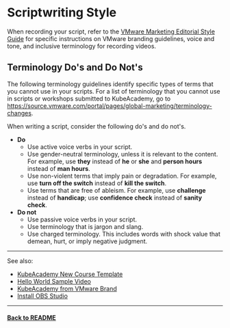 # Scriptwriting Style 

When recording your script, refer to the [VMware Marketing Editorial Style Guide](https://www.vmware.com/content/dam/brand/photography-only/guidelines/writing-and-naming/editorial-style-guide/marketing-editorial-style-guide.pdf) for specific instructions on VMware branding guidelines, voice and tone, and inclusive terminology for recording videos. 

## Terminology Do's and Do Not's

The following terminology guidelines identify specific types of terms that you cannot use in your scripts. For a list of terminology that you cannot use in scripts or workshops submitted to KubeAcademy, go to https://source.vmware.com/portal/pages/global-marketing/terminology-changes.

When writing a script, consider the following do's and do not's.

- **Do** 
   - Use active voice verbs in your script.
   - Use gender-neutral terminology, unless it is relevant to the content. For example, use **they** instead of **he** or **she** and **person hours** instead of **man hours**. 
   - Use non-violent terms that imply pain or degradation. For example, use **turn off the switch** instead of **kill the switch**.
   - Use terms that are free of ableism. For example, use **challenge** instead of **handicap**; use **confidence check** instead of **sanity check**.
- **Do not** 
   - Use passive voice verbs in your script.
   - Use terminology that is jargon and slang.
   - Use charged terminology. This includes words with shock value that demean, hurt, or imply negative judgment.

----
See also:

- [KubeAcademy New Course Template](kubeacademy-powerpoint-new-course-template.md)
- [Hello World Sample Video](hello-world-sample-video.md)
- [KubeAcademy from VMware Brand](kubeacademy-from-vmware-brand.md)
- [Install OBS Studio](../video-recording-setup/install-obs-studio.md)
 
----
#### **[Back to README](../README.md)** 


